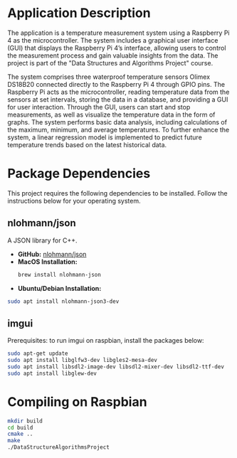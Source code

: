 # Application Description

The application is a temperature measurement system using a Raspberry Pi 4 as the microcontroller. The system includes a graphical user interface (GUI) that displays the Raspberry Pi 4’s interface, allowing users to control the measurement process and gain valuable insights from the data.
The project is part of the "Data Structures and Algorithms Project" course.

The system comprises three waterproof temperature sensors Olimex DS18B20 connected directly to the Raspberry Pi 4 through GPIO pins. The Raspberry Pi acts as the microcontroller, reading temperature data from the sensors at set intervals, storing the data in a database, and providing a GUI for user interaction. Through the GUI, users can start and stop measurements, as well as visualize the temperature data in the form of graphs. The system performs basic data analysis, including calculations of the maximum, minimum, and average temperatures. To further enhance the system, a linear regression model is implemented to predict future temperature trends based on the latest historical data.

# Package Dependencies

This project requires the following dependencies to be installed. Follow the instructions below for your operating system.

## nlohmann/json
A JSON library for C++.

- **GitHub:** [nlohmann/json](https://github.com/nlohmann/json)
- **MacOS Installation:**
  ```sh
  brew install nlohmann-json
- **Ubuntu/Debian Installation:**
```sh
sudo apt install nlohmann-json3-dev
```

## imgui 
Prerequisites: to run imgui on raspbian, install the packages below:
```sh
sudo apt-get update
sudo apt install libglfw3-dev libgles2-mesa-dev
sudo apt install libsdl2-image-dev libsdl2-mixer-dev libsdl2-ttf-dev
sudo apt install libglew-dev
```
# Compiling on Raspbian
```sh
mkdir build
cd build
cmake ..
make 
./DataStructureAlgorithmsProject
```
